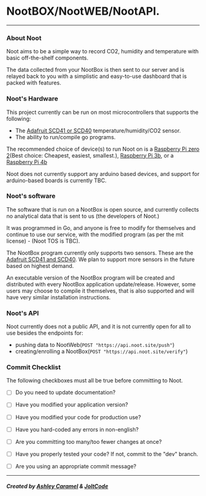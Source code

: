 # NootBOX/NootWEB/NootAPI.

---

### About Noot
Noot aims to be a simple way to record CO2, humidity and temperature with basic off-the-shelf components.

The data collected from your NootBox is then sent to our server and is relayed back to you with a simplistic and easy-to-use dashboard that is packed with features.

### Noot's Hardware
This project currently can be run on most microcontrollers that supports the following:
 - The [Adafruit SCD41 or SCD40](https://learn.adafruit.com/adafruit-scd-40-and-scd-41) temperature/humidity/CO2 sensor.
 - The ability to run/compile go programs.

The recommended choice of device(s) to run Noot on is a [Raspberry Pi zero 2](https://thepihut.com/products/raspberry-pi-zero-2)(Best choice: Cheapest, easiest, smallest.), [Raspberry Pi 3b](https://thepihut.com/products/raspberry-pi-3-model-b), or a [Raspberry Pi 4b](https://thepihut.com/products/raspberry-pi-4-model-b)

Noot does not currently support any arduino based devices, and support for arduino-based boards is currently TBC.

### Noot's software
The software that is run on a NootBox is open source, and currently collects no analytical data that is sent to us (the developers of Noot.)

It was programmed in Go, and anyone is free to modify for themselves and continue to use our service, with the modified program (as per the mit license) - (Noot TOS is TBC).

The NootBox program currently only supports two sensors. These are the [Adafruit SCD41 and SCD40](https://learn.adafruit.com/adafruit-scd-40-and-scd-41). We plan to support more sensors in the future based on highest demand.

An executable version of the NootBox program will be created and distributed with every NootBox application update/release. However, some users may choose to compile it themselves, that is also supported and will have very similar installation instructions.

### Noot's API
Noot currently does not a public API, and it is not currently open for all to use besides the endpoints for:
 - pushing data to NootWeb(`POST "https://api.noot.site/push"`)
 - creating/enrolling a NootBox(`POST "https://api.noot.site/verify"`)

### Commit Checklist
The following checkboxes must all be true before committing to Noot.
 - [ ] Do you need to update documentation?
 - [ ] Have you modified your application version?
 - [ ] Have you modified your code for production use?
 - [ ] Have you hard-coded any errors in non-english?
 - [ ] Are you committing too many/too fewer changes at once?
 - [ ] Have you properly tested your code? If not, commit to the "dev" branch.
 - [ ] Are you using an appropriate commit message?


---
##### Created by [Ashley Caramel](https://github.com/fwuffyboi) & [JoltCode](https://github.com/JoltCode)
